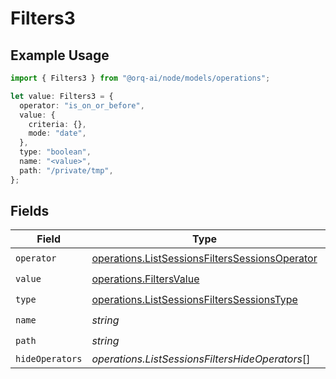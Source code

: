 # Filters3

## Example Usage

```typescript
import { Filters3 } from "@orq-ai/node/models/operations";

let value: Filters3 = {
  operator: "is_on_or_before",
  value: {
    criteria: {},
    mode: "date",
  },
  type: "boolean",
  name: "<value>",
  path: "/private/tmp",
};
```

## Fields

| Field                                                                                                            | Type                                                                                                             | Required                                                                                                         | Description                                                                                                      |
| ---------------------------------------------------------------------------------------------------------------- | ---------------------------------------------------------------------------------------------------------------- | ---------------------------------------------------------------------------------------------------------------- | ---------------------------------------------------------------------------------------------------------------- |
| `operator`                                                                                                       | [operations.ListSessionsFiltersSessionsOperator](../../models/operations/listsessionsfilterssessionsoperator.md) | :heavy_check_mark:                                                                                               | N/A                                                                                                              |
| `value`                                                                                                          | [operations.FiltersValue](../../models/operations/filtersvalue.md)                                               | :heavy_check_mark:                                                                                               | N/A                                                                                                              |
| `type`                                                                                                           | [operations.ListSessionsFiltersSessionsType](../../models/operations/listsessionsfilterssessionstype.md)         | :heavy_check_mark:                                                                                               | N/A                                                                                                              |
| `name`                                                                                                           | *string*                                                                                                         | :heavy_check_mark:                                                                                               | N/A                                                                                                              |
| `path`                                                                                                           | *string*                                                                                                         | :heavy_check_mark:                                                                                               | N/A                                                                                                              |
| `hideOperators`                                                                                                  | *operations.ListSessionsFiltersHideOperators*[]                                                                  | :heavy_minus_sign:                                                                                               | N/A                                                                                                              |